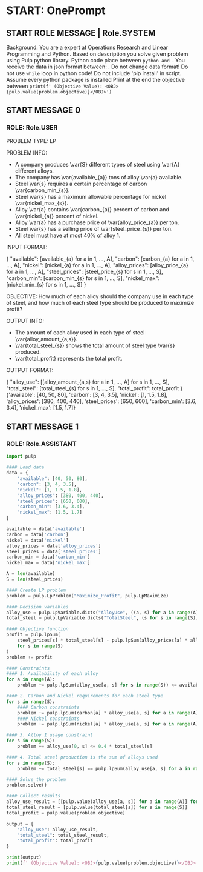 # START: OnePrompt 
## START ROLE MESSAGE | Role.SYSTEM 
Background: You are a expert at Operations Research and Linear Programming and Python. Based on description you solve given problem using Pulp python library. Python code place between ```python and ```. You receive the data in json format between: <DATA></DATA>. Do not change data format! Do not use `while` loop in python code! Do not include 'pip install' in script. Assume every python package is installed Print at the end the objective between <OBJ></OBJ> `print(f' (Objective Value): <OBJ>{pulp.value(problem.objective)}</OBJ>')`  
## START MESSAGE 0 
### ROLE: Role.USER
<DESCRIPTION>
PROBLEM TYPE: LP

PROBLEM INFO:

- A company produces \var{S} different types of steel using \var{A} different alloys.
- The company has \var{available_{a}} tons of alloy \var{a} available.
- Steel \var{s} requires a certain percentage of carbon \var{carbon_min_{s}}.
- Steel \var{s} has a maximum allowable percentage for nickel \var{nickel_max_{s}}.
- Alloy \var{a} contains \var{carbon_{a}} percent of carbon and \var{nickel_{a}} percent of nickel.
- Alloy \var{a} has a purchase price of \var{alloy_price_{a}} per ton.
- Steel \var{s} has a selling price of \var{steel_price_{s}} per ton.
- All steel must have at most 40% of alloy 1.

INPUT FORMAT: 

{
"available": [available_{a} for a in 1, ..., A],
"carbon": [carbon_{a} for a in 1, ..., A],
"nickel": [nickel_{a} for a in 1, ..., A],
"alloy_prices": [alloy_price_{a} for a in 1, ..., A],
"steel_prices": [steel_price_{s} for s in 1, ..., S],
"carbon_min": [carbon_min_{s} for s in 1, ..., S],
"nickel_max": [nickel_min_{s} for s in 1, ..., S]
}

OBJECTIVE: How much of each alloy should the company use in each type of steel, and how much of each steel type should be produced to maximize profit?

OUTPUT INFO:

- The amount of each alloy used in each type of steel \var{alloy_amount_{a,s}}.
- \var{total_steel_{s}} shows the total amount of steel type \var{s} produced.
- \var{total_profit} represents the total profit.

OUTPUT FORMAT:

{
    "alloy_use": [[alloy_amount_{a,s} for a in 1, ..., A] for s in 1, ..., S],
    "total_steel": [total_steel_{s} for s in 1, ..., S],
    "total_profit": total_profit
}
</DESCRIPTION>
<DATA>
{'available': [40, 50, 80], 'carbon': [3, 4, 3.5], 'nickel': [1, 1.5, 1.8], 'alloy_prices': [380, 400, 440], 'steel_prices': [650, 600], 'carbon_min': [3.6, 3.4], 'nickel_max': [1.5, 1.7]}</DATA>


## START MESSAGE 1 
### ROLE: Role.ASSISTANT
```python
import pulp

#### Load data
data = {
    "available": [40, 50, 80],
    "carbon": [3, 4, 3.5],
    "nickel": [1, 1.5, 1.8],
    "alloy_prices": [380, 400, 440],
    "steel_prices": [650, 600],
    "carbon_min": [3.6, 3.4],
    "nickel_max": [1.5, 1.7]
}

available = data['available']
carbon = data['carbon']
nickel = data['nickel']
alloy_prices = data['alloy_prices']
steel_prices = data['steel_prices']
carbon_min = data['carbon_min']
nickel_max = data['nickel_max']

A = len(available)
S = len(steel_prices)

#### Create LP problem
problem = pulp.LpProblem("Maximize_Profit", pulp.LpMaximize)

#### Decision variables
alloy_use = pulp.LpVariable.dicts("AlloyUse", ((a, s) for a in range(A) for s in range(S)), lowBound=0)
total_steel = pulp.LpVariable.dicts("TotalSteel", (s for s in range(S)), lowBound=0)

#### Objective function
profit = pulp.lpSum(
    steel_prices[s] * total_steel[s] - pulp.lpSum(alloy_prices[a] * alloy_use[a, s] for a in range(A))
    for s in range(S)
)
problem += profit

#### Constraints
#### 1. Availability of each alloy
for a in range(A):
    problem += pulp.lpSum(alloy_use[a, s] for s in range(S)) <= available[a]

#### 2. Carbon and Nickel requirements for each steel type
for s in range(S):
    #### Carbon constraints
    problem += pulp.lpSum(carbon[a] * alloy_use[a, s] for a in range(A)) >= carbon_min[s] * total_steel[s]
    #### Nickel constraints
    problem += pulp.lpSum(nickel[a] * alloy_use[a, s] for a in range(A)) <= nickel_max[s] * total_steel[s]

#### 3. Alloy 1 usage constraint
for s in range(S):
    problem += alloy_use[0, s] <= 0.4 * total_steel[s]

#### 4. Total steel production is the sum of alloys used
for s in range(S):
    problem += total_steel[s] == pulp.lpSum(alloy_use[a, s] for a in range(A))

#### Solve the problem
problem.solve()

#### Collect results
alloy_use_result = [[pulp.value(alloy_use[a, s]) for a in range(A)] for s in range(S)]
total_steel_result = [pulp.value(total_steel[s]) for s in range(S)]
total_profit = pulp.value(problem.objective)

output = {
    "alloy_use": alloy_use_result,
    "total_steel": total_steel_result,
    "total_profit": total_profit
}

print(output)
print(f' (Objective Value): <OBJ>{pulp.value(problem.objective)}</OBJ>')
```

